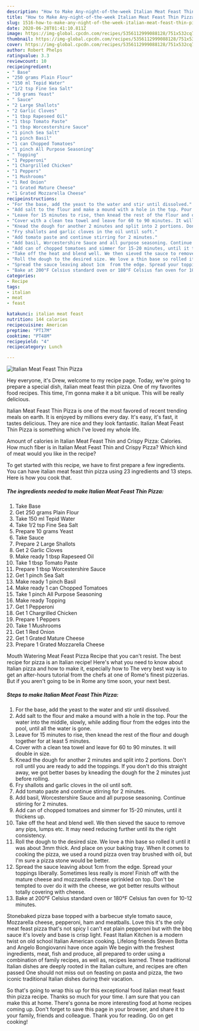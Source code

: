 ```yaml
---
description: "How to Make Any-night-of-the-week Italian Meat Feast Thin Pizza"
title: "How to Make Any-night-of-the-week Italian Meat Feast Thin Pizza"
slug: 1516-how-to-make-any-night-of-the-week-italian-meat-feast-thin-pizza
date: 2020-06-28T01:41:10.811Z
image: https://img-global.cpcdn.com/recipes/5356112999088128/751x532cq70/italian-meat-feast-thin-pizza-recipe-main-photo.jpg
thumbnail: https://img-global.cpcdn.com/recipes/5356112999088128/751x532cq70/italian-meat-feast-thin-pizza-recipe-main-photo.jpg
cover: https://img-global.cpcdn.com/recipes/5356112999088128/751x532cq70/italian-meat-feast-thin-pizza-recipe-main-photo.jpg
author: Robert Phelps
ratingvalue: 3.3
reviewcount: 10
recipeingredient:
- " Base"
- "250 grams Plain Flour"
- "150 ml Tepid Water"
- "1/2 tsp Fine Sea Salt"
- "10 grams Yeast"
- " Sauce"
- "2 Large Shallots"
- "2 Garlic Cloves"
- "1 tbsp Rapeseed Oil"
- "1 tbsp Tomato Paste"
- "1 tbsp Worcestershire Sauce"
- "1 pinch Sea Salt"
- "1 pinch Basil"
- "1 can Chopped Tomatoes"
- "1 pinch All Purpose Seasoning"
- " Topping"
- "1 Pepperoni"
- "1 Chargrilled Chicken"
- "1 Peppers"
- "1 Mushrooms"
- "1 Red Onion"
- "1 Grated Mature Cheese"
- "1 Grated Mozzarella Cheese"
recipeinstructions:
- "For the base, add the yeast to the water and stir until dissolved."
- "Add salt to the flour and make a mound with a hole in the top. Pour the water into the middle, slowly, while adding flour from the edges into the pool, until all the water is gone."
- "Leave for 15 minutes to rise, then knead the rest of the flour and dough together for at least 5 minutes."
- "Cover with a clean tea towel and leave for 60 to 90 minutes. It will double in size."
- "Knead the dough for another 2 minutes and split into 2 portions. Don&#39;t roll until you are ready to add the toppings. If you don&#39;t do this straight away, we got better bases by kneading the dough for the 2 minutes just before rolling."
- "Fry shallots and garlic cloves in the oil until soft."
- "Add tomato paste and continue stirring for 2 minutes."
- "Add basil, Worcestershire Sauce and all purpose seasoning. Continue stirring for 2 minutes."
- "Add can of chopped tomatoes and simmer for 15-20 minutes, until it thickens up."
- "Take off the heat and blend well. We then sieved the sauce to remove any pips, lumps etc. It may need reducing further until its the right consistency."
- "Roll the dough to the desired size. We love a thin base so rolled it until it was about 3mm thick. And place on your baking tray. When it comes to cooking the pizza, we used a round pizza oven tray brushed with oil, but I&#39;m sure a pizza stone would be better."
- "Spread the sauce leaving about 1cm  from the edge. Spread your toppings liberally. Sometimes less really is more! Finish off with the mature cheese and mozzarella cheese sprinkled on top. Don&#39;t be tempted to over do it with the cheese, we got better results without totally covering with cheese."
- "Bake at 200°F Celsius standard oven or 180°F Celsius fan oven for 10-12 minutes."
categories:
- Recipe
tags:
- italian
- meat
- feast

katakunci: italian meat feast 
nutrition: 144 calories
recipecuisine: American
preptime: "PT17M"
cooktime: "PT48M"
recipeyield: "4"
recipecategory: Lunch

---
```



![Italian Meat Feast Thin Pizza](https://img-global.cpcdn.com/recipes/5356112999088128/751x532cq70/italian-meat-feast-thin-pizza-recipe-main-photo.jpg)

Hey everyone, it's Drew, welcome to my recipe page. Today, we're going to prepare a special dish, italian meat feast thin pizza. One of my favorites food recipes. This time, I'm gonna make it a bit unique. This will be really delicious.

Italian Meat Feast Thin Pizza is one of the most favored of recent trending meals on earth. It is enjoyed by millions every day. It's easy, it's fast, it tastes delicious. They are nice and they look fantastic. Italian Meat Feast Thin Pizza is something which I've loved my whole life.

Amount of calories in Italian Meat Feast Thin and Crispy Pizza: Calories. How much fiber is in Italian Meat Feast Thin and Crispy Pizza? Which kind of meat would you like in the recipe?


To get started with this recipe, we have to first prepare a few ingredients. You can have italian meat feast thin pizza using 23 ingredients and 13 steps. Here is how you cook that.

<!--inarticleads1-->

##### The ingredients needed to make Italian Meat Feast Thin Pizza:

1. Take  Base
1. Get 250 grams Plain Flour
1. Take 150 ml Tepid Water
1. Take 1/2 tsp Fine Sea Salt
1. Prepare 10 grams Yeast
1. Take  Sauce
1. Prepare 2 Large Shallots
1. Get 2 Garlic Cloves
1. Make ready 1 tbsp Rapeseed Oil
1. Take 1 tbsp Tomato Paste
1. Prepare 1 tbsp Worcestershire Sauce
1. Get 1 pinch Sea Salt
1. Make ready 1 pinch Basil
1. Make ready 1 can Chopped Tomatoes
1. Take 1 pinch All Purpose Seasoning
1. Make ready  Topping
1. Get 1 Pepperoni
1. Get 1 Chargrilled Chicken
1. Prepare 1 Peppers
1. Take 1 Mushrooms
1. Get 1 Red Onion
1. Get 1 Grated Mature Cheese
1. Prepare 1 Grated Mozzarella Cheese


Mouth Watering Meat Feast Pizza Recipe that you can&#39;t resist. The best recipe for pizza is an Italian recipe! Here&#39;s what you need to know about Italian pizza and how to make it, especially how to The very best way is to get an after-hours tutorial from the chefs at one of Rome&#39;s finest pizzerias. But if you aren&#39;t going to be in Rome any time soon, your next best. 

<!--inarticleads2-->

##### Steps to make Italian Meat Feast Thin Pizza:

1. For the base, add the yeast to the water and stir until dissolved.
1. Add salt to the flour and make a mound with a hole in the top. Pour the water into the middle, slowly, while adding flour from the edges into the pool, until all the water is gone.
1. Leave for 15 minutes to rise, then knead the rest of the flour and dough together for at least 5 minutes.
1. Cover with a clean tea towel and leave for 60 to 90 minutes. It will double in size.
1. Knead the dough for another 2 minutes and split into 2 portions. Don&#39;t roll until you are ready to add the toppings. If you don&#39;t do this straight away, we got better bases by kneading the dough for the 2 minutes just before rolling.
1. Fry shallots and garlic cloves in the oil until soft.
1. Add tomato paste and continue stirring for 2 minutes.
1. Add basil, Worcestershire Sauce and all purpose seasoning. Continue stirring for 2 minutes.
1. Add can of chopped tomatoes and simmer for 15-20 minutes, until it thickens up.
1. Take off the heat and blend well. We then sieved the sauce to remove any pips, lumps etc. It may need reducing further until its the right consistency.
1. Roll the dough to the desired size. We love a thin base so rolled it until it was about 3mm thick. And place on your baking tray. When it comes to cooking the pizza, we used a round pizza oven tray brushed with oil, but I&#39;m sure a pizza stone would be better.
1. Spread the sauce leaving about 1cm  from the edge. Spread your toppings liberally. Sometimes less really is more! Finish off with the mature cheese and mozzarella cheese sprinkled on top. Don&#39;t be tempted to over do it with the cheese, we got better results without totally covering with cheese.
1. Bake at 200°F Celsius standard oven or 180°F Celsius fan oven for 10-12 minutes.


Stonebaked pizza base topped with a barbecue style tomato sauce, Mozzarella cheese, pepperoni, ham and meatballs. Love this it&#39;s the only meat feast pizza that&#39;s not spicy I can&#39;t eat plain pepperoni but with the bbq sauce it&#39;s lovely and base is crisp light. Feast Italian Kitchen is a modern twist on old school Italian American cooking. Lifelong friends Steven Botta and Angelo Bongiovanni have once again We begin with the freshest ingredients, meat, fish and produce, all prepared to order using a combination of family recipes, as well as, recipes learned. These traditional Italian dishes are deeply rooted in the Italian culture, and recipes are often passed One should not miss out on feasting on pasta and pizza, the two iconic traditional Italian dishes during their vacation. 

So that's going to wrap this up for this exceptional food italian meat feast thin pizza recipe. Thanks so much for your time. I am sure that you can make this at home. There's gonna be more interesting food at home recipes coming up. Don't forget to save this page in your browser, and share it to your family, friends and colleague. Thank you for reading. Go on get cooking!
